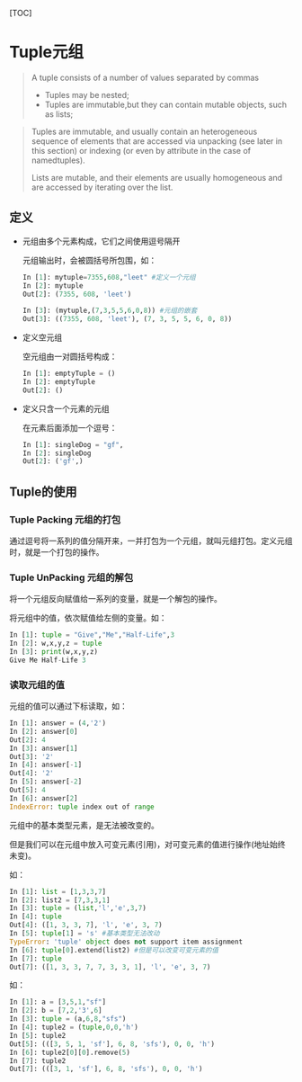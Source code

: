 [TOC]

# Tuple元组

> A tuple consists of a number of values separated by commas
>
> - Tuples may be nested;
> - Tuples are immutable,but they can contain mutable objects, such as lists;

> Tuples are immutable, and usually contain an heterogeneous sequence of elements that are accessed via unpacking (see later in this section) or indexing (or even by attribute in the case of namedtuples).
>
>  Lists are mutable, and their elements are usually homogeneous and are accessed by iterating over the list.

## 定义

- 元组由多个元素构成，它们之间使用逗号隔开

  元组输出时，会被圆括号所包围，如：

  ```python
  In [1]: mytuple=7355,608,"leet" #定义一个元组
  In [2]: mytuple
  Out[2]: (7355, 608, 'leet')
      
  In [3]: (mytuple,(7,3,5,5,6,0,8)) #元组的嵌套
  Out[3]: ((7355, 608, 'leet'), (7, 3, 5, 5, 6, 0, 8))
  ```

- 定义空元组

  空元组由一对圆括号构成：

  ```python
  In [1]: emptyTuple = ()
  In [2]: emptyTuple
  Out[2]: ()
  ```

- 定义只含一个元素的元组

  在元素后面添加一个逗号：

  ```python
  In [1]: singleDog = "gf",
  In [2]: singleDog
  Out[2]: ('gf',)
  ```

## Tuple的使用

### Tuple Packing 元组的打包

通过逗号将一系列的值分隔开来，一并打包为一个元组，就叫元组打包。定义元组时，就是一个打包的操作。

### Tuple UnPacking 元组的解包

将一个元组反向赋值给一系列的变量，就是一个解包的操作。

将元组中的值，依次赋值给左侧的变量。如：

```python
In [1]: tuple = "Give","Me","Half-Life",3
In [2]: w,x,y,z = tuple
In [3]: print(w,x,y,z)
Give Me Half-Life 3
```

### 读取元组的值

元组的值可以通过下标读取，如：

```python
In [1]: answer = (4,'2')
In [2]: answer[0]
Out[2]: 4
In [3]: answer[1]
Out[3]: '2'
In [4]: answer[-1]
Out[4]: '2'
In [5]: answer[-2]
Out[5]: 4
In [6]: answer[2]
IndexError: tuple index out of range
```

元组中的基本类型元素，是无法被改变的。

但是我们可以在元组中放入可变元素(引用)，对可变元素的值进行操作(地址始终未变)。

如：

```python
In [1]: list = [1,3,3,7]
In [2]: list2 = [7,3,3,1]
In [3]: tuple = (list,'l','e',3,7)
In [4]: tuple
Out[4]: ([1, 3, 3, 7], 'l', 'e', 3, 7)
In [5]: tuple[1] = 's' #基本类型无法改动
TypeError: 'tuple' object does not support item assignment
In [6]: tuple[0].extend(list2) #但是可以改变可变元素的值
In [7]: tuple
Out[7]: ([1, 3, 3, 7, 7, 3, 3, 1], 'l', 'e', 3, 7)
```

如：

```python
In [1]: a = [3,5,1,"sf"]
In [2]: b = [7,2,'3',6]
In [3]: tuple = (a,6,8,"sfs")
In [4]: tuple2 = (tuple,0,0,'h')
In [5]: tuple2
Out[5]: (([3, 5, 1, 'sf'], 6, 8, 'sfs'), 0, 0, 'h')
In [6]: tuple2[0][0].remove(5)
In [7]: tuple2
Out[7]: (([3, 1, 'sf'], 6, 8, 'sfs'), 0, 0, 'h')
```

